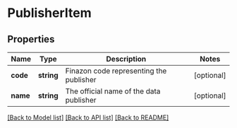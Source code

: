 # PublisherItem

## Properties
Name | Type | Description | Notes
------------ | ------------- | ------------- | -------------
**code** | **string** | Finazon code representing the publisher | [optional] 
**name** | **string** | The official name of the data publisher | [optional] 

[[Back to Model list]](../../README.md#documentation-for-models) [[Back to API list]](../../README.md#documentation-for-api-endpoints) [[Back to README]](../../README.md)

